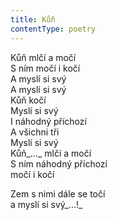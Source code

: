 ```yaml
---
title: Kůň
contentType: poetry
---
```


<section>

Kůň mlčí a močí  
S ním močí i kočí  
A myslí si svý  
A myslí si svý  
Kůň kočí  
Myslí si svý  
I náhodný příchozí  
A všichni tři  
Myslí si svý  
Kůň_…_ mlčí a močí  
S ním náhodný příchozí  
močí i kočí

Zem s nimi dále se točí  
a myslí si svý_…!_

</section>
